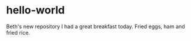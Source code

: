 # hello-world
Beth's new repository
I had a great breakfast today.  Fried eggs, ham and fried rice.   
